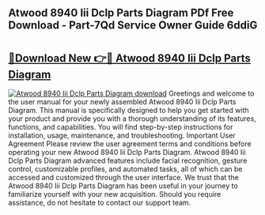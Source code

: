 ## Atwood 8940 Iii Dclp Parts Diagram PDf Free Download - Part-7Qd Service Owner Guide 6ddiG

# <h2><a href="http://dfmurhu.blite.top/?on=Atwood+8940+Iii+Dclp+Parts+Diagram">🔗Download New 👉🔴 Atwood 8940 Iii Dclp Parts Diagram</a></h2>

[![Atwood 8940 Iii Dclp Parts Diagram download](https://i.imgur.com/lujVjoI.png)](http://dfmurhu.blite.top/?on=Atwood+8940+Iii+Dclp+Parts+Diagram)
Greetings and welcome to the user manual for your newly assembled Atwood 8940 Iii Dclp Parts Diagram. This manual is specifically designed to help you get started with your product and provide you with a thorough understanding of its features, functions, and capabilities. You will find step-by-step instructions for installation, usage, maintenance, and troubleshooting. Important User Agreement Please review the user agreement terms and conditions before operating your new Atwood 8940 Iii Dclp Parts Diagram. Atwood 8940 Iii Dclp Parts Diagram advanced features include facial recognition, gesture control, customizable profiles, and automated tasks, all of which can be accessed and customized through the user interface. We trust that the Atwood 8940 Iii Dclp Parts Diagram has been useful in your journey to familiarize yourself with your new acquisition. Should you require assistance, do not hesitate to contact our support team.
